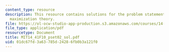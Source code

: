 ```yaml
---
content_type: resource
description: This resource contains solutions for the problem statements related to  utility
  maximization theory.
file: https://ol-ocw-studio-app-production.s3.amazonaws.com/courses/14-41-public-finance-and-public-policy-fall-2010/01dc67fd3a63785d24286fb0b3a121f0_MIT14_41F10_pset02_sol.pdf
file_type: application/pdf
resourcetype: Document
title: MIT14_41F10_pset02_sol.pdf
uid: 01dc67fd-3a63-785d-2428-6fb0b3a121f0
---
```

